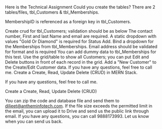 Here is the Technical Assignment
Could you create the tables?
There are 2 tables/files, tbl_Customers & tbl_Memberships.

MembershipID is referenced as a foreign key in tbl_Customers.

Create crud for tbl_Customers; validation should be as below
The contact number, First and last Name and email are required.
A static dropdown with values "Gold Or Diamond" is required for Status Add.
Bind a dropdown for the Memberships from tbl_Memberships.
Email address should be validated for format and is required
You can add dummy data to tbl_Memberships for this test.
Use the grid/table to show all Customers; you can put Edit and Delete buttons in front of each record in the grid. Add a "New Customer" to the Create/Edit Customer data.
If you have any questions, feel free to call me.
Create a Create, Read, Update Delete (CRUD) in MERN Stack.

If you have any questions, feel free to call me.

Create a Create, Read, Update Delete (CRUD) 

You can zip the code and database file and send them to diljeet@antheminfotech.com. If the file size exceeds the permitted limit in the email, you can upload it to Drive and send us the public link through email.
If you have any questions, you can call 9888173993.
Let us know when you can send us back.